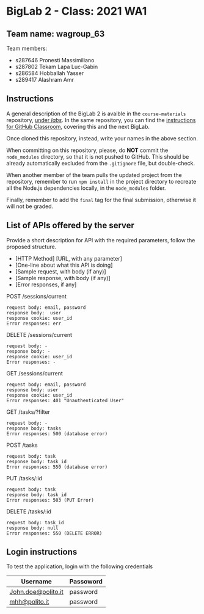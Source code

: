 # BigLab 2 - Class: 2021 WA1

## Team name: wagroup_63

Team members:
* s287646 Pronesti Massimiliano
* s287802 Tekam Lapa Luc-Gabin
* s286584 Hobballah Yasser
* s289417 Alashram Amr

## Instructions

A general description of the BigLab 2 is avaible in the `course-materials` repository, [under _labs_](https://github.com/polito-WA1-AW1-2021/course-materials/tree/main/labs/BigLab2/BigLab2.pdf). In the same repository, you can find the [instructions for GitHub Classroom](https://github.com/polito-WA1-AW1-2021/course-materials/tree/main/labs/GH-Classroom-BigLab-Instructions.pdf), covering this and the next BigLab.

Once cloned this repository, instead, write your names in the above section.

When committing on this repository, please, do **NOT** commit the `node_modules` directory, so that it is not pushed to GitHub.
This should be already automatically excluded from the `.gitignore` file, but double-check.

When another member of the team pulls the updated project from the repository, remember to run `npm install` in the project directory to recreate all the Node.js dependencies locally, in the `node_modules` folder.

Finally, remember to add the `final` tag for the final submission, otherwise it will not be graded.

## List of APIs offered by the server

Provide a short description for API with the required parameters, follow the proposed structure.

* [HTTP Method] [URL, with any parameter]
* [One-line about what this API is doing]
* [Sample request, with body (if any)]
* [Sample response, with body (if any)]
* [Error responses, if any]

POST /sessions/current

    request body: email, password
    response body:  user
    response cookie: user_id
    Error responses: err

DELETE /sessions/current

    request body: -
    response body: -
    response cookie: user_id
    Error responses: -

GET /sessions/current

    request body: email, password
    response body: user
    response cookie: user_id
    Error responses: 401 "Unauthenticated User"

GET /tasks/?filter

    request body: -
    response body: tasks
    Error responses: 500 (database error)

POST /tasks

    request body: task
    response body: task_id
    Error responses: 550 (database error)

PUT /tasks/:id

    request body: task
    response body: task_id
    Error responses: 503 (PUT Error)

DELETE /tasks/:id

    request body: task_id
    response body: null
    Error responses: 550 (DELETE ERROR)




## Login instructions
To test the application, login with the following credentials


| Username           | Passoword |
|--------------------|-----------|
| John.doe@polito.it | password  |
| mhh@polito.it      | password  |

